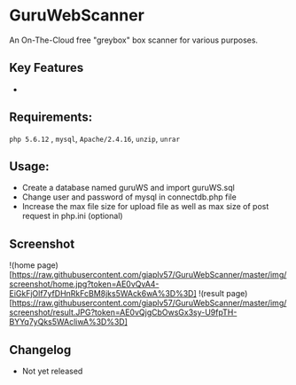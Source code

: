 # GuruWebScanner
An On-The-Cloud free "greybox" box scanner for various purposes.

## Key Features
*

## Requirements:
`php 5.6.12` , `mysql`, `Apache/2.4.16`, `unzip`, `unrar`

## Usage:
* Create a database named guruWS and import guruWS.sql
* Change user and password of mysql in connectdb.php file
* Increase the max file size for upload file as well as max size of post request in php.ini (optional)

## Screenshot
!(home page)[https://raw.githubusercontent.com/giaplv57/GuruWebScanner/master/img/screenshot/home.jpg?token=AE0vQvA4-EiGkFjOlf7yfDHnRkFcBM8jks5WAck6wA%3D%3D]
!(result page)[https://raw.githubusercontent.com/giaplv57/GuruWebScanner/master/img/screenshot/result.JPG?token=AE0vQjgCbOwsGx3sy-U9fpTH-BYYq7yQks5WAcliwA%3D%3D]

## Changelog
* Not yet released
